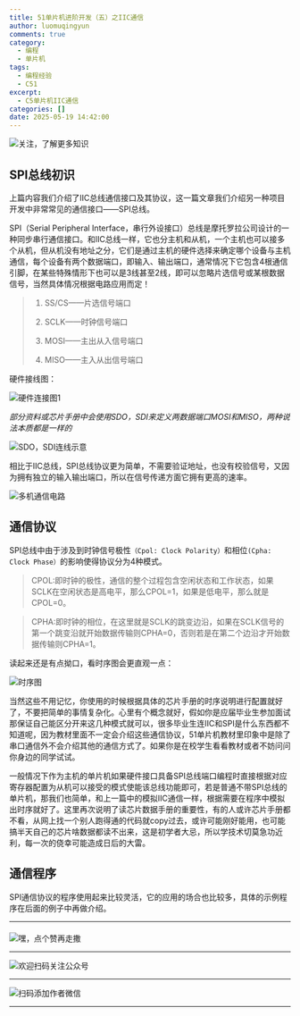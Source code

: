 ```yaml
---
title: 51单片机进阶开发（五）之IIC通信
author: luomuqingyun
comments: true
category:
  - 编程
  - 单片机
tags:
  - 编程经验
  - C51
excerpt:
  - C5单片机IIC通信
categories: []
date: 2025-05-19 14:42:00
---
```

![关注，了解更多知识](https://files.mdnice.com/user/38598/6816d023-b102-440f-8ad0-095db85b4f5d.png)
## SPI总线初识
上篇内容我们介绍了IIC总线通信接口及其协议，这一篇文章我们介绍另一种项目开发中非常常见的通信接口——SPI总线。

SPI（Serial Peripheral Interface，串行外设接口）总线是摩托罗拉公司设计的一种同步串行通信接口。和IIC总线一样，它也分主机和从机，一个主机也可以接多个从机，但从机没有地址之分，它们是通过主机的硬件选择来确定哪个设备与主机通信，每个设备有两个数据端口，即输入、输出端口，通常情况下它包含4根通信引脚，在某些特殊情形下也可以是3线甚至2线，即可以忽略片选信号或某根数据信号，当然具体情况根据电路应用而定！
> 
> 1. SS/CS——片选信号端口
> 
> 2. SCLK——时钟信号端口
> 
> 3. MOSI——主出从入信号端口
> 
> 4. MISO——主入从出信号端口
> 
硬件接线图：

![硬件连接图1](https://files.mdnice.com/user/38598/1d54267f-17a2-47b6-9094-1cf1e602d579.png)

*部分资料或芯片手册中会使用SDO，SDI来定义两数据端口MOSI和MISO，两种说法本质都是一样的*

![SDO，SDI连线示意](https://files.mdnice.com/user/38598/7f583933-a98e-4e11-8796-95d0765343cc.png)

相比于IIC总线，SPI总线协议更为简单，不需要验证地址，也没有校验信号，又因为拥有独立的输入输出端口，所以在信号传递方面它拥有更高的速率。

![多机通信电路](https://files.mdnice.com/user/38598/5377d3fb-b76c-481e-a67a-8fe3886c3ee6.png)

## 通信协议
SPI总线中由于涉及到时钟信号极性`（Cpol: Clock Polarity）`和相位`(Cpha: Clock Phase）`的影响使得协议分为4种模式。
>CPOL:即时钟的极性，通信的整个过程包含空闲状态和工作状态，如果SCLK在空闲状态是高电平，那么CPOL=1，如果是低电平，那么就是CPOL=0。

>CPHA:即时钟的相位，在这里就是SCLK的跳变边沿，如果在SCLK信号的第一个跳变沿就开始数据传输则CPHA=0，否则若是在第二个边沿才开始数据传输则CPHA=1。

读起来还是有点拗口，看时序图会更直观一点：

![时序图](https://files.mdnice.com/user/38598/7ecd3d65-1888-410e-86c1-750fdf0c02d8.png)

当然这些不用记忆，你使用的时候根据具体的芯片手册的时序说明进行配置就好了，不要把简单的事情复杂化。心里有个概念就好，假如你是应届毕业生参加面试那保证自己能区分开来这几种模式就可以，很多毕业生连IIC和SPI是什么东西都不知道呢，因为教材里面不一定会介绍这些通信协议，51单片机教材里印象中是除了串口通信外不会介绍其他的通信方式了。如果你是在校学生看看教材或者不妨问问你身边的同学试试。

一般情况下作为主机的单片机如果硬件接口具备SPI总线端口编程时直接根据对应寄存器配置为从机可以接受的模式使能该总线功能即可，若是普通不带SPI总线的单片机，那我们也简单，和上一篇中的模拟IIC通信一样，根据需要在程序中模拟出时序就好了。这里再次说明了读芯片数据手册的重要性，有的人或许芯片手册都不看，从网上找一个别人跑得通的代码就copy过去，或许可能刚好能用，也可能搞半天自己的芯片啥数据都读不出来，这是初学者大忌，所以学技术切莫急功近利，每一次的侥幸可能造成日后的大雷。
## 通信程序
SPI通信协议的程序使用起来比较灵活，它的应用的场合也比较多，具体的示例程序在后面的例子中再做介绍。


----
####
![嘿，点个赞再走撒](https://files.mdnice.com/user/38598/5a34f484-ae97-4058-a891-28773b3b04e5.png)

----
![欢迎扫码关注公众号](https://files.mdnice.com/user/38598/659b642c-fcce-4f9c-becc-038eadd2c655.jpg)

----
![扫码添加作者微信](https://files.mdnice.com/user/38598/37e7b97e-a5c7-44d1-9e48-bbe22ab3141d.jpg)

----
